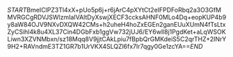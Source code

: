 $START$BmeIClPZ3Tl4xX+pUo5p6j+r6jArC4pXYtCt2eIFPDFoRbq2a3O3GfMMVRGCgRDVJSWlzmIaIVAltDyXswjXECF3ccksAHNF0MLo4Dq+eopKUP4b9y8aW84OJV9NXvDXQW42CMs+h2uheH4hoZxEGEn2ganEUuXUmN4fTsLtxZyCSihl4k8u4XL37Cin4DGbFxb1ggVw732jUJ6/EY6wll8j1PgdKet+aLqWSOKLiwn3XZVNMbxn/sz18Mqq8V9jjtCAkLpiu7fBpbQrGMKdeiS5C2qrTHZ+2INrY9H2+RAVndmE3TZ1GR7b1UrVKX4SLQZl6fx7lr7qgy0Ge1zcYA==$END$